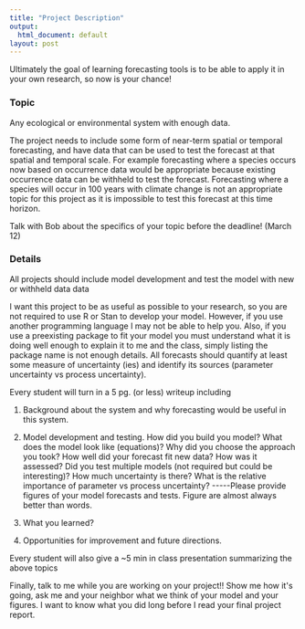 ```yaml
---
title: "Project Description"
output:
  html_document: default
layout: post
---
```


Ultimately the goal of learning forecasting tools is to be able to apply it in your own research, so now is your chance!


### Topic ###
Any ecological or environmental system with enough data.

The project needs to include some form of near-term spatial or temporal forecasting, and have data that can be used to test the forecast at that spatial and temporal scale. For example forecasting where a species occurs now based on occurrence data would be appropriate because existing occurrence data can be withheld to test the forecast. Forecasting where a species will occur in 100 years with climate change is not an appropriate topic for this project as it is impossible to test this forecast at this time horizon. 

Talk with Bob about the specifics of your topic before the deadline! (March 12)

### Details ###
All projects should include model development and test the model with new or withheld data data

I want this project to be as useful as possible to your research, so you are not required to use R or Stan to develop your model. However, if you use another programming language I may not be able to help you. Also, if you use a preexisting package to fit your model you must understand what it is doing well enough to explain it to me and the class, simply listing the package name is not enough details. All forecasts should quantify at least some measure of uncertainty (ies) and identify its sources (parameter uncertainty vs process uncertainty). 

Every student will turn in a 5 pg. (or less) writeup including 

1) Background about the system and why forecasting would be useful in this system.

2) Model development and testing. How did you build you model? What does the model look like (equations)? Why did you choose the approach you took? How well did your forecast fit new data? How was it assessed? Did you test multiple models (not required but could be interesting)? How much uncertainty is there? What is the relative importance of parameter vs process uncertainty? -----Please provide figures of your model forecasts and tests. Figure are almost always better than words. 

3) What you learned?

4) Opportunities for improvement and future directions.

Every student will also give a ~5 min in class presentation summarizing the above topics

Finally, talk to me while you are working on your project!! Show me how it's going, ask me and your neighbor what we think of your model and your figures. I  want to know what you did long before I read your final project report. 




